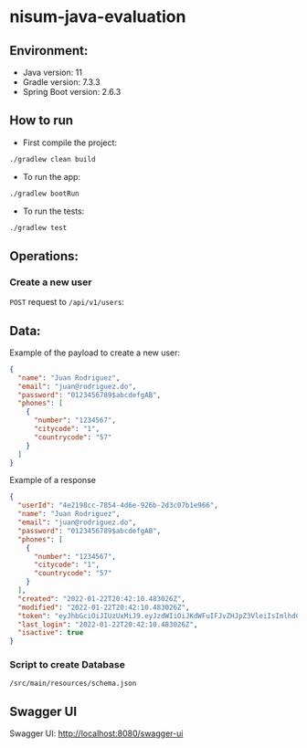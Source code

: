 # nisum-java-evaluation

## Environment:
- Java version: 11
- Gradle version: 7.3.3
- Spring Boot version: 2.6.3

## How to run
- First compile the project:
```bash
./gradlew clean build
```
- To run the app:
```bash
./gradlew bootRun
```
- To run the tests:
```bash
./gradlew test
```


## Operations:

### Create a new user

`POST` request to `/api/v1/users`:

## Data:

Example of the payload to create a new user:
```json
{
  "name": "Juan Rodriguez",
  "email": "juan@rodriguez.do",
  "password": "0123456789$abcdefgAB",
  "phones": [
    {
      "number": "1234567",
      "citycode": "1",
      "countrycode": "57"
    }
  ]
}
```
Example of a response

```json
{
  "userId": "4e2198cc-7854-4d6e-926b-2d3c07b1e966",
  "name": "Juan Rodriguez",
  "email": "juan@rodriguez.do",
  "password": "0123456789$abcdefgAB",
  "phones": [
    {
      "number": "1234567",
      "citycode": "1",
      "countrycode": "57"
    }
  ],
  "created": "2022-01-22T20:42:10.483026Z",
  "modified": "2022-01-22T20:42:10.483026Z",
  "token": "eyJhbGciOiJIUzUxMiJ9.eyJzdWIiOiJKdWFuIFJvZHJpZ3VleiIsImlhdCI6MTY0Mjg4NDEzMCwiZXhwIjoxNjQyOTcwNTMwfQ.ELZHmPcdnt...",
  "last_login": "2022-01-22T20:42:10.483026Z",
  "isactive": true
}
```
### Script to create Database

`/src/main/resources/schema.json`

## Swagger UI

Swagger UI: [http://localhost:8080/swagger-ui](http://localhost:8080/swagger-ui/index.html)
